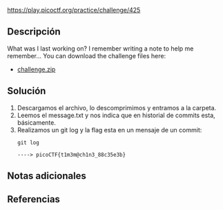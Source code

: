 https://play.picoctf.org/practice/challenge/425
## Descripción
What was I last working on? I remember writing a note to help me remember... You can download the challenge files here:

- [challenge.zip](https://artifacts.picoctf.net/c_titan/163/challenge.zip)

## Solución
1. Descargamos el archivo, lo descomprimimos y entramos a la carpeta.
2. Leemos el message.txt y nos indica que en historial de commits esta, básicamente.
3. Realizamos un git log y la flag esta en un mensaje de un commit:
	```
	git log
	
	----> picoCTF{t1m3m@ch1n3_88c35e3b}
	```
## Notas adicionales
## Referencias

